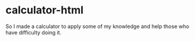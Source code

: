 # calculator-html

So I made a calculator to apply some of my knowledge and help those who have difficulty doing it.

